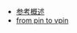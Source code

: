 - [参考概述](https://quantresearch.org/VPIN.pdf)
- [from pin to vpin](https://sci-hub.st/10.1016/j.srfe.2012.10.002)
